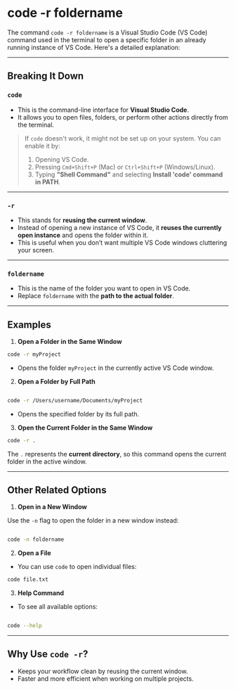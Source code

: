 # code -r foldername

The command `code -r foldername` is a Visual Studio Code (VS Code) command used in the terminal to open a specific folder in an already running instance of VS Code. Here's a detailed explanation:

---

## Breaking It Down

### **`code`**

- This is the command-line interface for **Visual Studio Code**.
- It allows you to open files, folders, or perform other actions directly from the terminal.

> If `code` doesn't work, it might not be set up on your system. You can enable it by:
>
> 1. Opening VS Code.
> 2. Pressing `Cmd+Shift+P` (Mac) or `Ctrl+Shift+P` (Windows/Linux).
> 3. Typing **"Shell Command"** and selecting **Install 'code' command in PATH**.

---

### **`-r`**

- This stands for **reusing the current window**.
- Instead of opening a new instance of VS Code, it **reuses the currently open instance** and opens the folder within it.
- This is useful when you don’t want multiple VS Code windows cluttering your screen.

---

### **`foldername`**

- This is the name of the folder you want to open in VS Code.
- Replace `foldername` with the **path to the actual folder**.

---

## Examples

1. **Open a Folder in the Same Window**

```bash
code -r myProject
```

- Opens the folder `myProject` in the currently active VS Code window.

2. **Open a Folder by Full Path**

```bash

code -r /Users/username/Documents/myProject
```

- Opens the specified folder by its full path.

3. **Open the Current Folder in the Same Window**

```bash
code -r .
```

The `.` represents the **current directory**, so this command opens the current folder in the active window.

---

## Other Related Options

1. **Open in a New Window**

Use the `-n` flag to open the folder in a new window instead:

```bash

code -n foldername
```

2. **Open a File**

- You can use `code` to open individual files:

```bash
code file.txt
```

3. **Help Command**

- To see all available options:

```bash

code --help
```

---

## Why Use `code -r`?

- Keeps your workflow clean by reusing the current window.
- Faster and more efficient when working on multiple projects.
